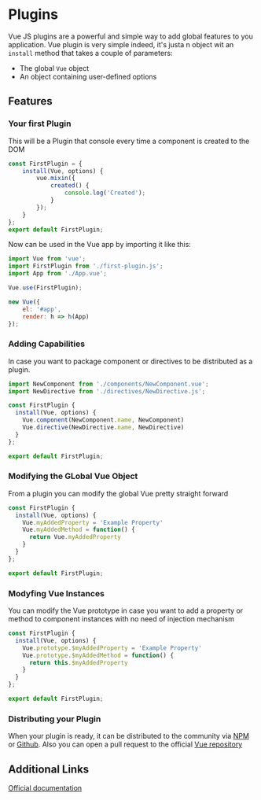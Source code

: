 # Plugins

Vue JS plugins are a powerful and simple way to add global features to you application.
Vue plugin is very simple indeed, it's justa n object wit an `install` method that takes a couple of parameters:

- The global `Vue` object
- An object containing user-defined options

## Features

### Your first Plugin

This will be a Plugin that console every time a component is created to the DOM

```js
const FirstPlugin = {
	install(Vue, options) {
		vue.mixin({
			created() {
				console.log('Created');
			}
		});
	}
};
export default FirstPlugin;
```

Now can be used in the Vue app by importing it like this:

```js
import Vue from 'vue';
import FirstPlugin from './first-plugin.js';
import App from './App.vue';

Vue.use(FirstPlugin);

new Vue({
	el: '#app',
	render: h => h(App)
});
```

### Adding Capabilities

In case you want to package component or directives to be distributed as a plugin.

```js
import NewComponent from './components/NewComponent.vue';
import NewDirective from './directives/NewDirective.js';

const FirstPlugin {
  install(Vue, options) {
    Vue.component(NewComponent.name, NewComponent)
    Vue.directive(NewDirective.name, NewDirective)
  }
};

export default FirstPlugin;
```

### Modifying the GLobal Vue Object

From a plugin you can modify the global Vue pretty straight forward

```js
const FirstPlugin {
  install(Vue, options) {
    Vue.myAddedProperty = 'Example Property'
    Vue.myAddedMethod = function() {
      return Vue.myAddedProperty
    }
  }
};

export default FirstPlugin;
```

### Modyfing Vue Instances

You can modify the Vue prototype in case you want to add a property or method to component instances with no need of injection mechanism

```js
const FirstPlugin {
  install(Vue, options) {
    Vue.prototype.$myAddedProperty = 'Example Property'
    Vue.prototype.$myAddedMethod = function() {
      return this.$myAddedProperty
    }
  }
};

export default FirstPlugin;
```

### Distributing your Plugin

When your plugin is ready, it can be distributed to the community via [NPM](https://www.npmjs.com/) or [Github](https://github.com/).
Also you can open a pull request to the official [Vue repository](https://github.com/vuejs/awesome-vue)

## Additional Links

[Official documentation](https://vuejs.org/v2/guide/plugins.html)
